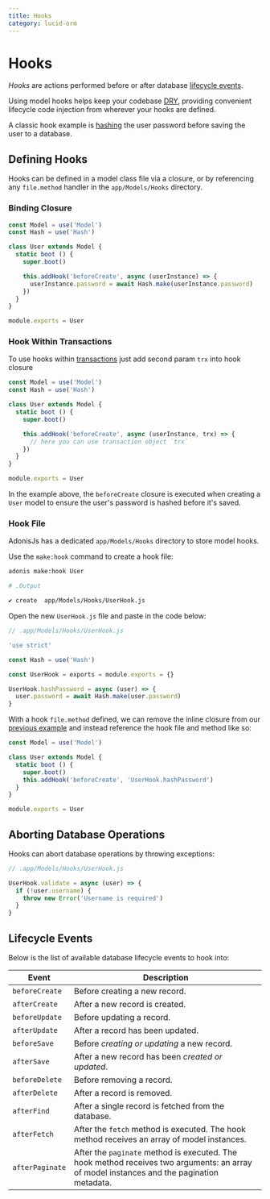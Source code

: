 ```yaml
---
title: Hooks
category: lucid-orm
---
```


# Hooks

*Hooks* are actions performed before or after database [lifecycle events](/original/markdown/02-Concept/01-Request-Lifecycle.md).

Using model hooks helps keep your codebase [DRY](https://en.wikipedia.org/wiki/Don%27t_repeat_yourself), providing convenient lifecycle code injection from wherever your hooks are defined.

A classic hook example is [hashing](/original/markdown/05-Security/06-Encryption.md#hashing-values) the user password before saving the user to a database.

## Defining Hooks
Hooks can be defined in a model class file via a closure, or by referencing any `file.method` handler in the `app/Models/Hooks` directory.

### Binding Closure
```js
const Model = use('Model')
const Hash = use('Hash')

class User extends Model {
  static boot () {
    super.boot()

    this.addHook('beforeCreate', async (userInstance) => {
      userInstance.password = await Hash.make(userInstance.password)
    })
  }
}

module.exports = User
```

### Hook Within Transactions
To use hooks within [transactions](/original/markdown/08-Lucid-ORM/01-Getting-Started.md#transactions) just add second param `trx` into hook closure

```js
const Model = use('Model')
const Hash = use('Hash')

class User extends Model {
  static boot () {
    super.boot()

    this.addHook('beforeCreate', async (userInstance, trx) => {
      // here you can use transaction object `trx`
    })
  }
}

module.exports = User
```

In the example above, the `beforeCreate` closure is executed when creating a `User` model to ensure the user's password is hashed before it's saved.

### Hook File
AdonisJs has a dedicated `app/Models/Hooks` directory to store model hooks.

Use the `make:hook` command to create a hook file:

```bash
adonis make:hook User
```

```bash
# .Output

✔ create  app/Models/Hooks/UserHook.js
```

Open the new `UserHook.js` file and paste in the code below:

```js
// .app/Models/Hooks/UserHook.js

'use strict'

const Hash = use('Hash')

const UserHook = exports = module.exports = {}

UserHook.hashPassword = async (user) => {
  user.password = await Hash.make(user.password)
}
```

With a hook `file.method` defined, we can remove the inline closure from our [previous example](#binding-closure) and instead reference the hook file and method like so:

```js
const Model = use('Model')

class User extends Model {
  static boot () {
    super.boot()
    this.addHook('beforeCreate', 'UserHook.hashPassword')
  }
}

module.exports = User
```

## Aborting Database Operations
Hooks can abort database operations by throwing exceptions:

```js
// .app/Models/Hooks/UserHook.js

UserHook.validate = async (user) => {
  if (!user.username) {
    throw new Error('Username is required')
  }
}
```

## Lifecycle Events
Below is the list of available database lifecycle events to hook into:

| Event           | Description                                         |
|-----------------|-----------------------------------------------------|
| `beforeCreate`  | Before creating a new record.                       |
| `afterCreate`   | After a new record is created.                      |
| `beforeUpdate`  | Before updating a record.                           |
| `afterUpdate`   | After a record has been updated.                    |
| `beforeSave`    | Before *creating or updating* a new record.         |
| `afterSave`     | After a new record has been *created or updated*.   |
| `beforeDelete`  | Before removing a record.                           |
| `afterDelete`   | After a record is removed.                          |
| `afterFind`     | After a single record is fetched from the database. |
| `afterFetch`    | After the `fetch` method is executed. The hook method receives an array of model instances. |
| `afterPaginate` | After the `paginate` method is executed. The hook method receives two arguments: an array of model instances and the pagination metadata. |
